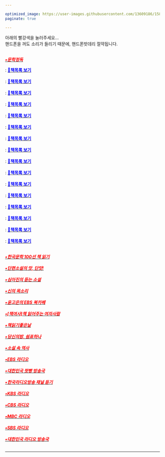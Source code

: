 ```yaml
---

optimized_image: https://user-images.githubusercontent.com/13609186/158834569-9f4d6d50-23de-4a79-89dc-4043f8415a96.jpg
paginate: true

---
```

아래의 빨강색을 눌러주세요...<br>
핸드폰을 꺼도 소리가 들리기 때문에, 핸드폰밧데리 절약됩니다.<br> <br>

[<span style="color:red">***▪문학정독***</span>](https://www.podbbang.com/channels/1778908)

 : [<span style="color:blue">**📖책목록 보기**</span>]() <br><br>
 : [<span style="color:blue">**📖책목록 보기**</span>]() <br><br>
 : [<span style="color:blue">**📖책목록 보기**</span>]() <br><br>
 : [<span style="color:blue">**📖책목록 보기**</span>]() <br><br>
 : [<span style="color:blue">**📖책목록 보기**</span>]() <br><br>
 : [<span style="color:blue">**📖책목록 보기**</span>]() <br><br>
 : [<span style="color:blue">**📖책목록 보기**</span>]() <br><br>
 : [<span style="color:blue">**📖책목록 보기**</span>]() <br><br>
 : [<span style="color:blue">**📖책목록 보기**</span>]() <br><br>
 : [<span style="color:blue">**📖책목록 보기**</span>]() <br><br>
 : [<span style="color:blue">**📖책목록 보기**</span>]() <br><br>
 : [<span style="color:blue">**📖책목록 보기**</span>]() <br><br>
 : [<span style="color:blue">**📖책목록 보기**</span>]() <br><br>
 : [<span style="color:blue">**📖책목록 보기**</span>]() <br><br>
 : [<span style="color:blue">**📖책목록 보기**</span>]() <br><br>
 : [<span style="color:blue">**📖책목록 보기**</span>]() <br><br>


[<span style="color:red">***▪한국문학 100선 책 읽기***</span>](https://www.podbbang.com/channels/17589) <br> <br> 
[<span style="color:red">***▪단편소설의 맛, 단맛!***</span>](https://www.podbbang.com/channels/9502) <br> <br> 
[<span style="color:red">***▪심아진의 듣는 소설***</span>](https://www.podbbang.com/channels/10041) <br> <br> 
[<span style="color:red">***▪신의 목소리***</span>](https://www.podbbang.com/channels/1768109) <br> <br> 
[<span style="color:red">***▪윤고은의 EBS 북카페***</span>](https://www.podbbang.com/channels/1773442) <br> <br> 
[<span style="color:red">***▪[책여사]책 읽어주는 여자사람***</span>](https://www.podbbang.com/channels/10778) <br> <br> 
[<span style="color:red">***▪책읽기좋은날***</span>](https://art19.com/shows/readinggoodday)<br> <br> 
[<span style="color:red">***▪당신의밤, 쉼표하나***</span>](https://www.podbbang.com/channels/1775811) <br> <br> 
[<span style="color:red">***▪소설 속 역사***</span>](https://www.podbbang.com/channels/11413) <br> <br> 
[<span style="color:red">***▪EBS 라디오***</span>](https://5easy.ebs.co.kr/aujisik/category/40009567)<br> <br> 
[<span style="color:red">***▪대한민국 팟빵 방송국***</span>](https://www.podbbang.com/channel-categories)<br> <br> 
[<span style="color:red">***▪한국라디오방송 채널 듣기***</span>](https://radioonline.kr/)<br> <br> 
[<span style="color:red">***▪KBS 라디오***</span>](https://radio.kbs.co.kr/)<br> <br> 
[<span style="color:red">***▪CBS 라디오***</span>](https://www.radio-korea.com/cbs-fm-standard)<br> <br>
[<span style="color:red">***▪MBC 라디오***</span>](https://playvod.imbc.com/Vod/VodPlay?broadcastId=1000661105406100000)<br> <br>
[<span style="color:red">***▪SBS 라디오***</span>](http://www.sbs.co.kr/radio)<br> <br>
[<span style="color:red">***▪대한민국 라디오 방송국***</span>](https://www.radio-korea.com/)<br> <br> 

---

